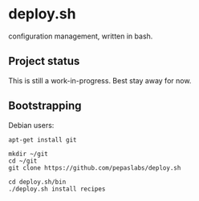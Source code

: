 # deploy.sh
configuration management, written in bash.

## Project status

This is still a work-in-progress.  Best stay away for now.

## Bootstrapping

Debian users:
```
apt-get install git

mkdir ~/git
cd ~/git
git clone https://github.com/pepaslabs/deploy.sh

cd deploy.sh/bin
./deploy.sh install recipes
```
